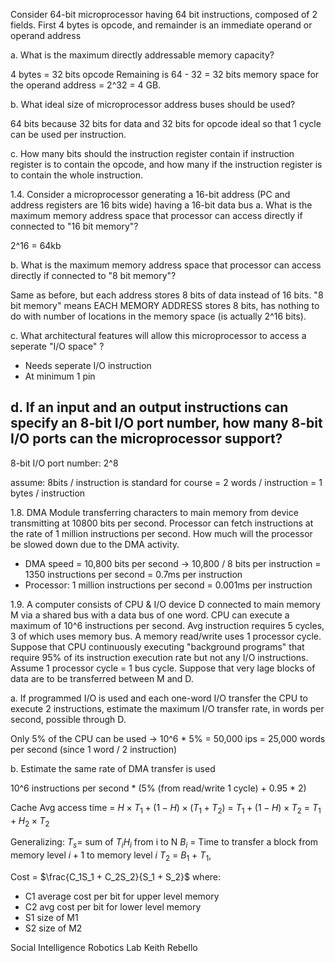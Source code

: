 Consider 64-bit microprocessor having 64 bit instructions, composed of 2 fields. First 4 bytes is opcode, and remainder is an immediate operand or operand address

a. What is the maximum directly addressable memory capacity?

4 bytes = 32 bits opcode
Remaining is 64 - 32 = 32 bits memory space for the operand address = 2^32 = 4 GB.

b. What ideal size of microprocessor address buses should be used?

64 bits because 32 bits for data and 32 bits for opcode ideal so that 1 cycle can be used per instruction.

c. How many bits should the instruction register contain if instruction register is to contain the opcode, and how many if the instruction register is to contain the whole instruction.


1.4. Consider a microprocessor generating a 16-bit address (PC and address registers are 16 bits wide) having a 16-bit data bus
a. What is the maximum memory address space that processor can access directly if connected to "16 bit memory"?

2^16 = 64kb

b. What is the maximum memory address space that processor can access directly if connected to "8 bit memory"?

Same as before, but each address stores 8 bits of data instead of 16 bits. "8 bit memory" means EACH MEMORY ADDRESS stores 8 bits, has nothing to do with number of locations in the memory space (is actually 2^16 bits).

c. What architectural features will allow this microprocessor to access a seperate "I/O space" ?
- Needs seperate I/O instruction
- At minimum 1 pin

d. If an input and an output instructions can specify an 8-bit I/O port number, how many 8-bit I/O ports can the microprocessor support?
- 

8-bit I/O port number: 2^8 

assume: 8bits / instruction is standard for course = 2 words / instruction = 1 bytes / instruction

1.8. DMA Module transferring characters to main memory from device transmitting at 10800 bits per second. Processor can fetch instructions at the rate of 1 million instructions per second. How much will the processor be slowed down due to the DMA activity.
- DMA speed = 10,800 bits per second -> 10,800 / 8 bits per instruction = 1350 instructions per second = 0.7ms per instruction
- Processor: 1 million instructions per second = 0.001ms per instruction

1.9. A computer consists of CPU & I/O device D connected to main memory M via a shared bus with a data bus of one word. CPU can execute a maximum of 10^6 instructions per second. Avg instruction requires 5 cycles, 3 of which uses memory bus. 
A memory read/write uses 1 processor cycle. Suppose that CPU continuously executing "background programs" that require 95% of its instruction execution rate but not any I/O instructions. Assume 1 processor cycle = 1 bus cycle. Suppose that very lage blocks of data are to be transferred between M and D. 

a. If programmed I/O is used and each one-word I/O transfer the CPU to execute 2 instructions, estimate the maximum I/O transfer rate, in words per second, possible through D.

Only 5% of the CPU can be used -> 10^6 * 5% = 50,000 ips = 25,000 words per second (since 1 word / 2 instruction) 

b. Estimate the same rate of DMA transfer is used

10^6 instructions per second * (5% (from read/write 1 cycle) + 0.95 * 2)

Cache
Avg access time = $H \times T_1 + (1 - H) \times (T_1 + T_2)$ = $T_1 + (1-H) \times T_2$ = $T_1 + H_2 \times T_2$

Generalizing: 
$T_s =$ sum of $T_iH_i$ from i to N
$B_i$ = Time to transfer a block from memory level $i + 1$ to memory level $i$
$T_2$ = $B_1$ + $T_1$, 

Cost = $\frac{C_1S_1 + C_2S_2}{S_1 + S_2}$ where:
- C1 average cost per bit for upper level memory
- C2 avg cost per bit for lower level memory
- S1 size of M1
- S2 size of M2

Social Intelligence Robotics Lab
 Keith Rebello
 